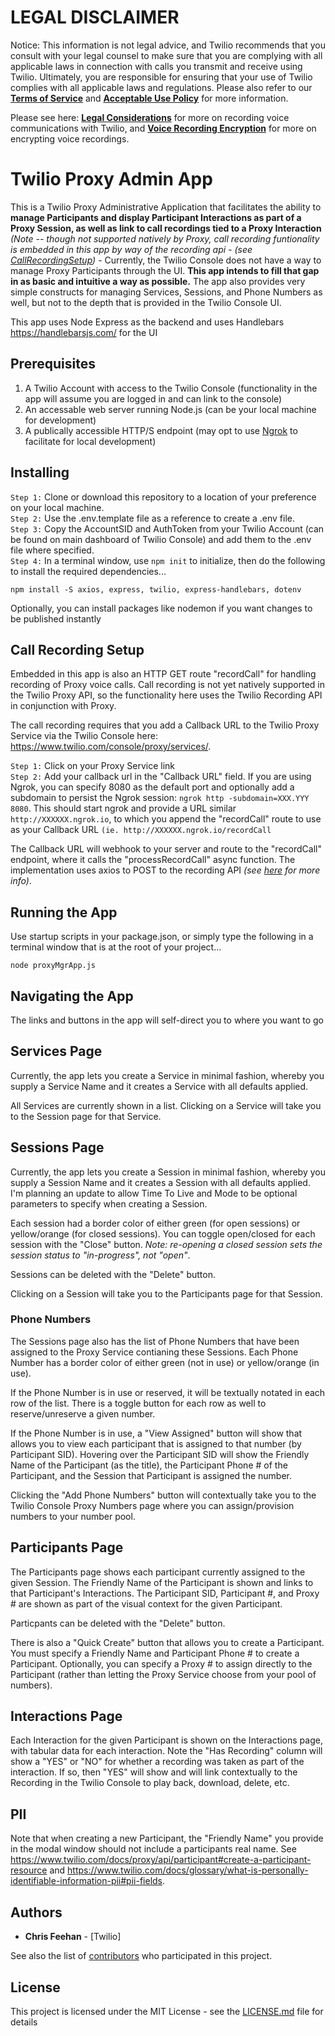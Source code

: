# LEGAL DISCLAIMER

Notice: This information is not legal advice, and Twilio recommends that you consult with your legal counsel to make sure that you are complying with all applicable laws in connection with calls you transmit and receive using Twilio. Ultimately, you are responsible for ensuring that your use of Twilio complies with all applicable laws and regulations. Please also refer to our [**Terms of Service**](https://www.twilio.com/legal/tos>) and [**Acceptable Use Policy**](https://www.twilio.com/legal/aup) for more information. 

Please see here: [**Legal Considerations**](https://support.twilio.com/hc/en-us/articles/360011522553-Legal-Considerations-with-Recording-Voice-and-Video-Communications) for more on recording voice communications with Twilio, and [**Voice Recording Encryption**](https://www.twilio.com/blog/voice-recording-encryption-generally-available) for more on encrypting voice recordings.


# Twilio Proxy Admin App

This is a Twilio Proxy Administrative Application that facilitates the ability to **manage Participants and display Participant Interactions as part of a Proxy Session, as well as link to call recordings tied to a Proxy Interaction** *(Note -- though not supported natively by Proxy, call recording funtionality is embedded in this app by way of the recording api - (see [CallRecordingSetup](#call-recording-setup))* - Currently, the Twilio Console does not have a way to manage Proxy Participants through the UI. **This app intends to fill that gap in as basic and intuitive a way as possible.** The app also provides very simple constructs for managing Services, Sessions, and Phone Numbers as well, but not to the depth that is provided in the Twilio Console UI.

This app uses Node Express as the backend and uses Handlebars https://handlebarsjs.com/ for the UI

## Prerequisites

1. A Twilio Account with access to the Twilio Console (functionality in the app will assume you are logged in and can link to the console)
2. An accessable web server running Node.js (can be your local machine for development)
3. A publically accessible HTTP/S endpoint (may opt to use [Ngrok](https://ngrok.com/) to facilitate for local development)

## Installing

```Step 1:``` Clone or download this repository to a location of your preference on your local machine.<br> 
```Step 2:``` Use the .env.template file as a reference to create a .env file.<br>
```Step 3:``` Copy the AccountSID and AuthToken from your Twilio Account (can be found on main dashboard of Twilio Console) and add them to the .env file where specified.<br> 
```Step 4:``` In a terminal window, use ```npm init``` to initialize, then do the following to install the required dependencies...<br> 

```
npm install -S axios, express, twilio, express-handlebars, dotenv
```

Optionally, you can install packages like nodemon if you want changes to be published instantly

## Call Recording Setup

Embedded in this app is also an HTTP GET route "recordCall" for handling recording of Proxy voice calls. Call recording is not yet natively supported in the Twilio Proxy API, so the functionality here uses the Twilio Recording API in conjunction with Proxy.

The call recording requires that you add a Callback URL to the Twilio Proxy Service via the Twilio Console here: https://www.twilio.com/console/proxy/services/.

```Step 1:``` Click on your Proxy Service link<br>
```Step 2:``` Add your callback url in the "Callback URL" field. If you are using Ngrok, you can specify 8080 as the default port and optionally add a subdomain to persist the Ngrok session:  ```ngrok http -subdomain=XXX.YYY 8080```. This should start ngrok and provide a URL similar ```http://XXXXXX.ngrok.io```, to which you append the "recordCall" route to use as your Callback URL ```(ie. http://XXXXXX.ngrok.io/recordCall```<br>

The Callback URL will webhook to your server and route to the "recordCall" endpoint, where it calls the "processRecordCall" async function. The implementation uses axios to POST to the recording API *(see [here](https://www.twilio.com/docs/voice/api/recording#create-a-recording-resource) for more info)*.

## Running the App

Use startup scripts in your package.json, or simply type the following in a terminal window that is at the root of your project...

```
node proxyMgrApp.js
```

## Navigating the App

The links and buttons in the app will self-direct you to where you want to go

## Services Page

Currently, the app lets you create a Service in minimal fashion, whereby you supply a Service Name and it creates a Service with all defaults applied. 

All Services are currently shown in a list. Clicking on a Service will take you to the Session page for that Service.

## Sessions Page

Currently, the app lets you create a Session in minimal fashion, whereby you supply a Session Name and it creates a Session with all defaults applied. I'm planning an update to allow Time To Live and Mode to be optional parameters to specify when creating a Session.

Each session had a border color of either green (for open sessions) or yellow/orange (for closed sessions). You can toggle open/closed for each session with the "Close" button. *Note: re-opening a closed session sets the session status to "in-progress", not "open"*.

Sessions can be deleted with the "Delete" button.

Clicking on a Session will take you to the Participants page for that Session.

### Phone Numbers

The Sessions page also has the list of Phone Numbers that have been assigned to the Proxy Service contianing these Sessions. Each Phone Number has a border color of either green (not in use) or yellow/orange (in use). 

If the Phone Number is in use or reserved, it will be textually notated in each row of the list. There is a toggle button for each row as well to reserve/unreserve a given number.

If the Phone Number is in use, a "View Assigned" button will show that allows you to view each participant that is assigned to that number (by Participant SID). Hovering over the Participant SID will show the Friendly Name of the Participant (as the title), the Participant Phone # of the Participant, and the Session that Participant is assigned the number.

Clicking the "Add Phone Numbers" button will contextually take you to the Twilio Console Proxy Numbers page where you can assign/provision numbers to your number pool.


## Participants Page

The Participants page shows each participant currently assigned to the given Session. The Friendly Name of the Participant is shown and links to that Participant's Interactions. The Participant SID, Participant #, and Proxy # are shown as part of the visual context for the given Participant.

Particpants can be deleted with the "Delete" button.

There is also a "Quick Create" button that allows you to create a Participant. You must specify a Friendly Name and Participant Phone # to create a Participant. Optionally, you can specify a Proxy # to assign directly to the Participant (rather than letting the Proxy Service choose from your pool of numbers).


## Interactions Page

Each Interaction for the given Participant is shown on the Interactions page, with tabular data for each interaction. Note the "Has Recording" column will show a "YES" or "NO" for whether a recording was taken as part of the interaction. If so, then "YES" will show and will link contextually to the Recording in the Twilio Console to play back, download, delete, etc.

## PII
Note that when creating a new Participant, the "Friendly Name" you provide in the modal window should not include a participants real name. See https://www.twilio.com/docs/proxy/api/participant#create-a-participant-resource and https://www.twilio.com/docs/glossary/what-is-personally-identifiable-information-pii#pii-fields. 

## Authors

* **Chris Feehan** - [Twilio]

See also the list of [contributors](https://github.com/your/project/contributors) who participated in this project.

## License

This project is licensed under the MIT License - see the [LICENSE.md](LICENSE.md) file for details



